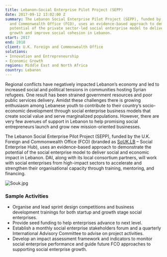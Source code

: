 ```yaml
---
title: Lebanon—Social Enterprise Pilot Project (SEPP)
date: 2017-09-12 13:02:00 Z
summary: The Lebanon Social Enterprise Pilot Project (SEPP), funded by the U.K. Foreign
  and Commonwealth Office (FCO), uses an evidence-based approach to demonstrate the
  potential of the private sector-led social enterprise model to deliver economic
  growth and improve social cohesion in Lebanon.
start: 2017
end: 2018
client: U.K. Foreign and Commonwealth Office
solutions:
- Innovation and Entrepreneurship
- Economic Growth
regions: Middle East and North Africa
country: Lebanon
---
```


Regional conflicts have negatively impacted Lebanon’s economy and led to increased social and political tensions in communities hosting Syrian refugees. One result has been strained government resources and poor public services delivery. Amidst these challenges there is growing enthusiasm among Lebanese youth to contribute to their country’s socio-economic development through social enterprise business models that create social value and serve marginalized populations. However, there are very few avenues of support in Lebanon to help promising social entrepreneurs launch and grow new mission-oriented businesses. 

The Lebanon Social Enterprise Pilot Project (SEPP), funded by the U.K. Foreign and Commonwealth Office (FCO) (branded as [SoUK.LB](http://www.souklb.co/) – Social Enterprise Hub), uses an evidence-based approach to demonstrate the potential of the social enterprise model to deliver social and economic impact in Lebanon. DAI, along with its local consortium partners, will work with social enterprises from high-impact sectors to accelerate and strengthen their organisational capacity through training, mentoring, and financing.

![Souk.jpg](/uploads/Souk.jpg)

### Sample Activities

* Organise and lead sprint design competitions and business development trainings for both startup and growth stage social enterprises. 
* Provide seed funding to help enterprises advance to next level. 
* Establish a monthly social enterprise stakeholders forum and a quarterly International Advisory Committee to advise on project activities.
* Develop an impact assessment framework and indicators to monitor social enterprise performance and guide future FCO approaches to supporting social enterprise growth.